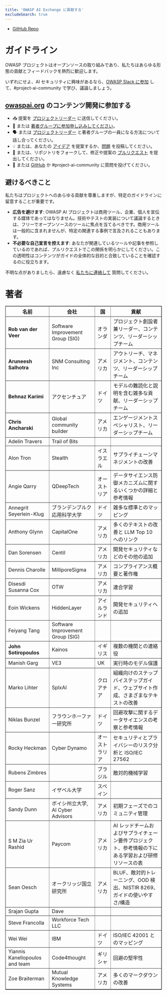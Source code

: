 ```yaml
---
title: 'OWASP AI Exchange に貢献する'
excludeSearch: true
---
```


<!-- {{< cards >}} -->
- [GitHub Repo](https://github.com/OWASP/www-project-ai-security-and-privacy-guide)  <!-- {{< small-card link="https://github.com/OWASP/www-project-ai-security-and-privacy-guide" title="GitHub Repo" icon="github" >}} -->
<!-- {{< /cards >}} -->

<!-- &nbsp;{{< github-stars user="OWASP" repo="www-project-ai-security-and-privacy-guide" repo_url="https://github.com/OWASP/www-project-ai-security-and-privacy-guide" >}} -->

<!-- {{< tabs items="Guidelines,Contributing authors" >}} -->

# ガイドライン <!-- {{< tab >}} -->

OWASP プロジェクトはオープンソースの取り組みであり、私たちはあらゆる形態の貢献とフィードバックを熱烈に歓迎します。

いずれにせよ、AI セキュリティに興味があるなら、[OWASP Slack に参加](https://join.slack.com/t/owasp/shared_invite/zt-36ppepxs2-ncLn77RK_Ybg_wX5CJsGig) して、#project-ai-community で学び、議論しましょう。

## [owaspai.org](https://owaspai.org) のコンテンツ開発に参加する

- 📥 提案を [プロジェクトリーダー](connect.md#owasp-ai-project-leader) に送信してください。
- 📄 または [著者グループに参加申し込みしてください](https://forms.gle/XwEEK52y4iZQChuJ6)。
- 🗣️ または [プロジェクトリーダー](connect.md#owasp-ai-project-leader) と著者グループの一員になる方法について話し合ってください。
- 💡 または、あなたの [アイデア](https://github.com/OWASP/www-project-ai-security-and-privacy-guide/discussions/categories/ideas) を提案するか、[問題](https://github.com/OWASP/www-project-ai-security-and-privacy-guide/issues) を投稿してください。
- 📄 または、リポジトリをフォークして、修正や提案の [プルリクエスト](https://github.com/OWASP/www-project-ai-security-and-privacy-guide/pulls) を提出してください。
- 🙏 または [GitHub](https://github.com/OWASP/www-project-ai-security-and-privacy-guide/discussions/categories/q-a) か #project-ai-community に質問を投げてください。


## 避けるべきこと

私たちはプロジェクトへのあらゆる貢献を尊重しますが、特定のガイドラインに留意することが重要です。

- **広告を避けます**: OWASP AI プロジェクトは商用ツール、企業、個人を宣伝する媒体であってはなりません。技術やテストの実装について議論するときは、フリーでオープンソースのツールに焦点を当てるべきです。商用ツールは一般的に含まれませんが、特定の関連する事例で言及されることもあります。
- **不必要な自己宣言を控えます**: あなたが関連しているツールや記事を参照しているのであれば、プルリクエストでこの関係を明らかにしてください。この透明性はコンテンツがガイドの全体的な目的と合致していることを確認するのに役立ちます。

不明な点がありましたら、遠慮なく [私たちに連絡して](connect.md) 質問してください。
<!-- {{< /tab >}} -->
# 著者 <!-- {{< html-tab >}} -->

<table border='1'>
    <tr><th>名前</th><th>会社</th><th>国</th><th>貢献</th></tr>
    <tr><td><b>Rob van der Veer</b></td><td>Software Improvement Group (SIG)</td><td>オランダ</td><td>プロジェクト創設者兼リーダー、コンテンツ、リーダーシップチーム</td></tr>
    <tr><td><b>Aruneesh Salhotra</b></td><td>SNM Consulting Inc</td><td>アメリカ</td><td>アウトリーチ、マネジメント、コンテンツ、リーダーシップチーム</td></tr>
    <tr><td><b>Behnaz Karimi</b></td><td>アクセンチュア</td><td>ドイツ</td><td>モデルの難読化と説明を含む雑多な貢献、リーダーシップチーム</td></tr>
    <tr><td><b>Chris Ancharski</b></td><td>Global community builder</td><td>アメリカ</td><td>エンゲージメントスペシャリスト、リーダーシップチーム</td></tr>
    <tr><td>Adelin Travers</td><td>Trail of Bits</td><td></td><td></td></tr>
    <tr><td>Alon Tron</td><td>Stealth</td><td>イスラエル</td><td>サプライチェーンマネジメントの改善</td></tr>
    <tr><td>Angie Qarry</td><td>QDeepTech</td><td>オーストリア</td><td>データサイエンス防御メカニズムに関するいくつかの詳細と参考情報</td></tr>
    <tr><td>Annegrit Seyerlein-Klug</td><td>ブランデンブルク応用科学大学</td><td>ドイツ</td><td>雑多な標準とのマッピング</td></tr>
    <tr><td>Anthony Glynn</td><td>CapitalOne</td><td>アメリカ</td><td>多くのテキストの改善と LLM Top 10 へのリンク</td></tr>
    <tr><td>Dan Sorensen</td><td>Centil</td><td>アメリカ</td><td>開発セキュリティなどのその他の追加</td></tr>
    <tr><td>Dennis Charolle</td><td>MilliporeSigma</td><td>アメリカ</td><td>コンプライアンス概要と著作権</td></tr>
    <tr><td>Disesdi Susanna Cox</td><td>OTW</td><td>アメリカ</td><td>連合学習</td></tr>
    <tr><td>Eoin Wickens</td><td>HiddenLayer</td><td>アイルランド</td><td>開発セキュリティへの追加</td></tr>
    <tr><td>Feiyang Tang</td><td>Software Improvement Group (SIG)</td><td></td><td></td></tr>
    <tr><td><b>John Sotiropoulos</b></td><td>Kainos</td><td>イギリス</td><td>複数の機関との連絡役</td></tr>
    <tr><td>Manish Garg</td><td>VE3</td><td>UK</td><td>実行時のモデル保護</td></tr>
    <tr><td>Marko Lihter</td><td>SplxAI</td><td>クロアチア</td><td>組織向けのステップバイステップガイド、ウェブサイト作成、さまざまなテキストの改善</td></tr>
    <tr><td>Niklas Bunzel</td><td>フラウンホーファー研究所</td><td>ドイツ</td><td>回避攻撃に関するデータサイエンスの考察と参考情報</td></tr>
    <tr><td>Rocky Heckman</td><td>Cyber Dynamo</td><td>オーストラリア</td><td>セキュリティとプライバシーのリスク分析と ISO/IEC 27562</td></tr>
    <tr><td>Rubens Zimbres</td><td></td><td>ブラジル</td><td>敵対的機械学習</td></tr>
    <tr><td>Roger Sanz</td><td>イザベル大学</td><td>スペイン</td><td></td></tr>
    <tr><td>Sandy Dunn</td><td>ボイシ州立大学, AI Cyber Advisors</td><td>アメリカ</td><td>初期フェーズでのコミュニティ管理</td></tr>
    <tr><td>S M Zia Ur Rashid</td><td>Paycom</td><td>アメリカ</td><td>AI レッドチームおよびサプライチェーン要件プロジェクト、参考情報の下にある学習および研修リソースの表</td></tr>
    <tr><td>Sean Oesch</td><td>オークリッジ国立研究所</td><td>アメリカ</td><td>BLUF、敵対的トレーニング、OOD 検出、NISTIR 8269、ガイドの使いやすさ/構造</td></tr>
    <tr><td>Srajan Gupta</td><td>Dave</td><td></td><td></td></tr>
    <tr><td>Steve Francolla</td><td>Workforce Tech LLC</td><td></td><td></td></tr>
    <tr><td>Wei Wei</td><td>IBM</td><td>ドイツ</td><td>ISO/IEC 42001 とのマッピング</td></tr>
    <tr><td>Yiannis Kanellopoulos and team</td><td>Code4thought</td><td>ギリシャ</td><td>回避の堅牢性</td></tr>
    <tr><td>Zoe Braiterman</td><td>Mutual Knowledge Systems</td><td>アメリカ</td><td>多くのマークダウンの改善</td></tr>
</table>

<!-- {{< /html-tab >}} -->
<!-- {{< /tabs >}} -->
